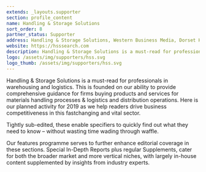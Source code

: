 ```yaml
---
extends: _layouts.supporter
section: profile_content
name: Handling & Storage Solutions
sort_order: 8
partner_status: Supporter
address: Handling & Storage Solutions, Western Business Media, Dorset House, 64 High Street, East Grinstead, West Sussex, RH19 3DE
website: https://hsssearch.com
description: Handling & Storage Solutions is a must-read for professionals in warehousing and logistics. This is founded on our ability to provide comprehensive guidance for firms buying products and services for materials handling processes & logistics and distribution operations. Here is our planned activity for 2019 as we help readers drive business competitiveness in this fastchanging and vital sector.
logo: /assets/img/supporters/hss.svg
logo_thumb: /assets/img/supporters/hss.svg
---
```


Handling & Storage Solutions is a must-read for professionals in warehousing and logistics. This is founded on our ability to provide comprehensive guidance for firms buying products and services for materials handling processes & logistics and distribution operations. Here is our planned activity for 2019 as we help readers drive business competitiveness in this fastchanging and vital sector.

Tightly sub-edited, these enable specifiers to quickly find out what they need to know – without wasting time wading through waffle.

Our features programme serves to further enhance editorial coverage in these sections. Special In-Depth Reports plus regular Supplements, cater for both the broader market and more vertical niches, with largely in-house content supplemented by insights from industry experts. 